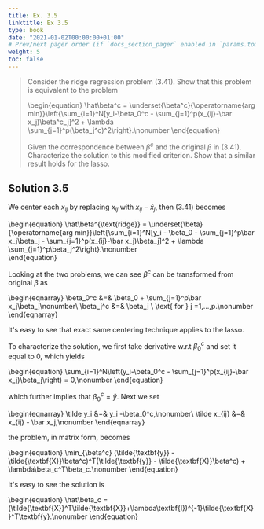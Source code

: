 ```yaml
---
title: Ex. 3.5
linktitle: Ex 3.5
type: book
date: "2021-01-02T00:00:00+01:00"
# Prev/next pager order (if `docs_section_pager` enabled in `params.toml`)
weight: 5
toc: false
---
```


> Consider the ridge regression problem (3.41). Show that this problem is equivalent to the problem
> 
>\begin{equation}
>    \hat\beta^c = \underset{\beta^c}{\operatorname{arg min}}\left\{\sum_{i=1}^N[y_i-\beta_0^c - \sum_{j=1}^p(x_{ij}-\bar x_j)\beta^c_j]^2 + \lambda \sum_{j=1}^p(\beta_j^c)^2\right\}.\nonumber
>\end{equation}
>
>Given the correspondence between $\beta^c$ and the original $\beta$ in (3.41). Characterize the solution to this modified criterion. Show that a similar result holds for the lasso.

## Solution 3.5

We center each $x_{ij}$ by replacing $x_{ij}$ with $x_{ij}-\bar x_j$, then (3.41) becomes

\begin{equation}
    \hat\beta^{\text{ridge}} = \underset{\beta}{\operatorname{arg min}}\left\{\sum_{i=1}^N[y_i - \beta_0 - \sum_{j=1}^p\bar x_j\beta_j - \sum_{j=1}^p(x_{ij}-\bar x_j)\beta_j]^2 + \lambda \sum_{j=1}^p\beta_j^2\right\}.\nonumber 	
\end{equation}

Looking at the two problems, we can see $\beta^c$ can be transformed from original $\beta$ as

\begin{eqnarray}
        \beta_0^c &=& \beta_0 + \sum_{j=1}^p\bar x_j\beta_j\nonumber\\
        \beta_j^c &=& \beta_j \ \text{ for } j =1,...,p.\nonumber
\end{eqnarray}

It's easy to see that exact same centering technique applies to the lasso. 

To characterize the solution, we first take derivative w.r.t $\beta_0^c$ and set it equal to 0, which yields

\begin{equation}
\sum_{i=1}^N\left(y_i-\beta_0^c - \sum_{j=1}^p(x_{ij}-\bar x_j)\beta_j\right) = 0,\nonumber
\end{equation}   

which further implies that $\beta_0^c=\bar y$. Next we set 

\begin{eqnarray}
    \tilde y_i &=& y_i -\beta_0^c,\nonumber\\
    \tilde x_{ij} &=& x_{ij} - \bar x_j,\nonumber
\end{eqnarray}	

the problem, in matrix form, becomes

\begin{equation}
\min_{\beta^c} (\tilde{\textbf{y}} - \tilde{\textbf{X}}\beta^c)^T(\tilde{\textbf{y}} - \tilde{\textbf{X}}\beta^c) + \lambda\beta_c^T\beta_c.\nonumber
\end{equation}

It's easy to see the solution is

\begin{equation}
\hat\beta_c = (\tilde{\textbf{X}}^T\tilde{\textbf{X}}+\lambda\textbf{I})^{-1}\tilde{\textbf{X}}^T\textbf{y}.\nonumber
\end{equation}